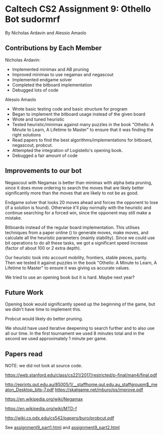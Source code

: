 # Caltech CS2 Assignment 9: Othello Bot sudormrf

By Nicholas Ardavin and Alessio Amaolo

## Contributions by Each Member

Nicholas Ardavin:
- Implemented minimax and AB pruning
- Improved minimax to use negamax and negascout
- Implemented endgame solver
- Completed the bitboard implementation
- Debugged lots of code

Alessio Amaolo
- Wrote basic testing code and basic structure for program
- Began to implement the bitboard usage instead of the given board
- Wrote and tuned heuristic
- Tested heuristic/minimax against many puzzles in the book "Othello: A Minute to Learn, A Lifetime to Master" to ensure that it was finding the right solutions
- Read papers to find the best algorithms/implementations for bitboard, negascout, probcut. 
- Attempted the integration of Logistello's opening book. 
- Debugged a fair amount of code


## Improvements to our bot

Negascout with Negamax is better than minimax with alpha beta pruning, since it does move ordering to search the moves that are likely better significantly more than the moves that are likely to not be as good. 

Endgame solver that looks 20 moves ahead and forces the opponent to lose (if a solution is found). Otherwise it'll play normally with the heuristic and continue searching for a forced win, since the opponent may still make a mistake. 

Bitboards instead of the regular board implementation. This utilises techniques from a paper online () to generate moves, make moves, and calculate all the heuristic parameters (mainly stability). Since we could use bit operations to do all these tasks, we got a significant speed increase (factor of about 100 or 2 extra depth). 

Our heuristic took into account mobility, frontiers, stable pieces, parity. Then we tested it against puzzles in the book "Othello: A Minute to Learn, A Lifetime to Master" to ensure it was giving us accurate values. 

We tried to use an opening book but it is hard. Maybe next year? 


## Future Work

Opening book would significantly speed up the beginning of the game, but we didn't have time to implement this. 

Probcut would likely do better pruning. 

We should have used iterative deepening to search further and to also use all our time. In the first tournament we used 8 minutes total and in the second we used approximately 1 minute per game. 

## Papers read

NOTE: we did not look at source code.

https://web.stanford.edu/class/cs221/2017/restricted/p-final/man4/final.pdf

http://eprints.qut.edu.au/85005/1/__staffhome.qut.edu.au_staffgroupm$_meaton_Desktop_bits-7.pdf
https://skatgame.net/mburo/ps/improve.pdf

https://en.wikipedia.org/wiki/Negamax

https://en.wikipedia.org/wiki/MTD-f

http://wiki.cs.pdx.edu/cs542/papers/buro/probcut.pdf



See [assignment9_part1.html](http://htmlpreview.github.io/?https://github.com/caltechcs2/othello/blob/master/assignment9_part1.html) and [assignment9_part2.html](http://htmlpreview.github.io/?https://github.com/caltechcs2/othello/blob/master/assignment9_part2.html)
